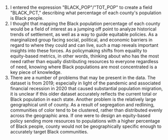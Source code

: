 1. I entered the expression "BLACK_POP"/"TOT_POP" to create a field "BLACK_PCT," describing what percentage of each county's population is Black people. 
2. I thought that mapping the Black population percentage of each county would be a field of interest as a jumping off point to analyze historical trends of settlement, as well as a way to guide equitable policies. As a marginalized group facing social, political, and economic barriers in regard to where they could and can live, such a map reveals important insights into these forces. As policymaking shifts from equality to equity-based metrics, in other words, thinking about who has the most need rather than equally distributing resources to everyone regardless of need, knowing where Black populations are most concentrated is a key piece of knowledge. 
3. There are a number of problems that may be present in the data. The dataset is from 2019; especially in light of the pandemic and associated financial recession in 2020 that caused substantial population migration, it is unclear if this older dataset accurately reflects the current total or Black population in each state. Another problem is the relatively large geographical unit of county. As a result of segregation and redlining, communities of color tend to be clustered, rather than distributed evenly across the geographic area. If one were to design an equity-based policy sending more resources to populations with a higher percentage of Black people, county would not be geographically specific enough to accurately target Black communities.

